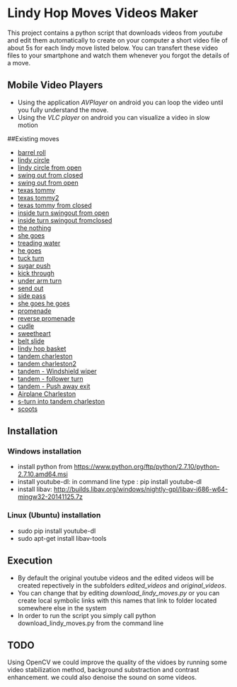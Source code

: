 # Lindy Hop Moves Videos Maker
This project contains a python script that downloads videos from *youtube* and edit them automatically to create on your computer a short video file of about 5s for each lindy move listed below. You can transfert these video files to your smartphone and watch them whenever you forgot the details of a move.

## Mobile Video Players 

* Using the application *AVPlayer* on android you can loop the video until you fully understand the move.
* Using the *VLC player* on android you can visualize a video in slow motion

##Existing moves

* [barrel roll](http://www.infinitelooper.com/?v=mLkkUDXE65Y#/21;26)
* [lindy circle](http://www.infinitelooper.com/?v=CF0KIsQR6A4#/145;150)
* [lindy circle from open](http://www.infinitelooper.com/?v=pnWF9Lb7QaU#/87;94)
* [swing out from closed](http://www.infinitelooper.com/?v=YSnlHV_GCA0#/60;64)
* [swing out from open](http://www.infinitelooper.com/?v=YSnlHV_GCA0#/67;71)
* [texas tommy](http://www.infinitelooper.com/?v=YSnlHV_GCA0#/84;89)
* [texas tommy2](http://www.infinitelooper.com/?v=U9PJO-Keu-M#/64;71)
* [texas tommy from closed](http://www.infinitelooper.com/?v=GzyQldsVDb0#/15;21)
* [inside turn swingout from open](http://www.infinitelooper.com/?v=9XkYi-s5YWw#/101;107)
* [inside turn swingout fromclosed](http://www.infinitelooper.com/?v=TlUwWjbyeN0#/29;33)
* [the nothing](http://www.infinitelooper.com/?v=rfUdoXikhMc#/17;21)
* [she goes](http://www.infinitelooper.com/?v=rbxqTcKj2U8#/21;27)
* [treading water](http://www.infinitelooper.com/?v=rbxqTcKj2U8#/33;39)
* [he goes](http://www.infinitelooper.com/?v=CF0KIsQR6A4#/99;104)
* [tuck turn](http://www.infinitelooper.com/?v=uDARWpHsF-Y#/150;154)
* [sugar push](http://www.infinitelooper.com/?v=KJGrzuTPj2o#/92;97)
* [kick through](http://www.infinitelooper.com/?v=dPjS6QVqltk#/107;120)
* [under arm turn](http://www.infinitelooper.com/?v=uDARWpHsF-Y#/117;121)
* [send out](http://www.infinitelooper.com/?v=EHubFEiS4tk#/305;310)
* [side pass](http://www.infinitelooper.com/?v=bv_Xsyy3uAY#/58;64)
* [she goes he goes](http://www.infinitelooper.com/?v=91FZSR9wQKk#/55;61)
* [promenade](http://www.infinitelooper.com/?v=CF0KIsQR6A4#/109;114)
* [reverse promenade](http://www.infinitelooper.com/?v=CF0KIsQR6A4#/116;121)
* [cudle](http://www.infinitelooper.com/?v=USXmK5QXwCc#/139;146)
* [sweetheart](http://www.infinitelooper.com/?v=cjQIwvnfI3Q#/141;149)
* [belt slide](http://www.infinitelooper.com/?v=USXmK5QXwCc#/56;60)
* [lindy hop basket](http://www.infinitelooper.com/?v=yR-H2MKsOTM#/148;156)
* [tandem charleston](http://www.infinitelooper.com/?v=hlkp-XMeQOM#/65;82)
* [tandem charleston2](http://www.infinitelooper.com/?v=jU0NWSu2x0o#/28;37)
* [tandem - Windshield wiper](http://www.infinitelooper.com/?v=jU0NWSu2x0o#/35;46)
* [tandem - follower turn](http://www.infinitelooper.com/?v=jU0NWSu2x0o#/49;57)
* [tandem - Push away exit](http://www.infinitelooper.com/?v=jU0NWSu2x0o#/59;67)
* [Airplane Charleston ](http://www.infinitelooper.com/?v=-eQaOZXJdkA#/19;30)
* [s-turn into tandem charleston](http://www.infinitelooper.com/?v=5MEfGPNf3nE#/33;43)
* [scoots](http://www.infinitelooper.com/?v=0nbTtgY-aQ8#/31;41)
## Installation

### Windows installation


 * install python from https://www.python.org/ftp/python/2.7.10/python-2.7.10.amd64.msi
 * install youtube-dl: in command line type : pip install youtube-dl
 * install libav: http://builds.libav.org/windows/nightly-gpl/libav-i686-w64-mingw32-20141125.7z

### Linux (Ubuntu) installation
 
 * sudo pip install youtube-dl
 * sudo apt-get install libav-tools

## Execution

* By default the original youtube videos and the edited videos will be created repectively in the subfolders *edited_videos* and *original_videos*.
* You can change that by editing *download_lindy_moves.py* or you can create local symbolic links with this names that link to folder located somewhere else in the system
* In order to run the script you simply call python download_lindy_moves.py from the command line

## TODO

Using OpenCV we could improve the quality of the vidoes by running some video stabilization method, background substraction and contrast enhancement.
we could also denoise the sound on some videos.













